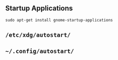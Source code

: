 ## Startup Applications

```shell
sudo apt-get install gnome-startup-applications

```

## `/etc/xdg/autostart/`

## `~/.config/autostart/`

